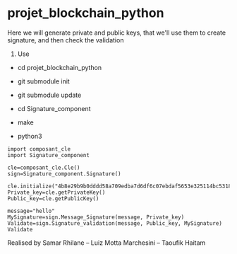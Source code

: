 # projet_blockchain_python

Here we will generate private and public keys, that we'll use them to create signature, and then check the validation

1) Use
- cd projet_blockchain_python
- git submodule init
- git submodule update

- cd Signature_component
- make
- python3

```
import composant_cle
import Signature_component

cle=composant_cle.Cle()
sign=Signature_component.Signature()

cle.initialize("4b8e29b9b0dddd58a709edba7d6df6c07ebdaf5653e325114bc5318c238f87f0")
Private_key=cle.getPrivateKey()
Public_key=cle.getPublicKey()

message="hello"
MySignature=sign.Message_Signature(message, Private_key)
Validate=sign.Signature_validation(message, Public_key, MySignature)
Validate

```


Realised by Samar Rhilane – Luiz Motta Marchesini – Taoufik Haitam

